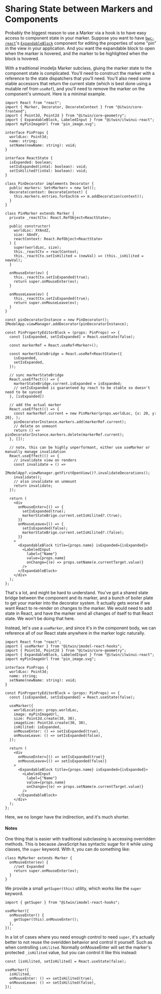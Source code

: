 # Sharing State between Markers and Components

Probably the biggest reason to use a Marker via a hook is to have easy access to component state in your marker.
Suppose you want to have [`bwc-react`](http://ux.bentley.com/)'s [`ExpandableBlock`](https://ux.bentley.com/bwc/components/expandable-block.html) component for
editing the properties of some "pin" in the view in your application. And you want the expandable block to open
when the marker is hovered, and the marker to be highlighted when the block is hovered.

With a traditional imodeljs Marker subclass, gluing the marker state to the component state is complicated. You'll need to construct the marker with a reference to the state dispatchers that you'll need.
You'll also need some stable accessors that return the current state (which is best done using a mutable ref from `useRef`), and you'll need to remove the marker on the component's unmount. Here is a minimal example.

```tsx
import React from "react";
import { Marker, Decorator, DecorateContext } from "@itwin/core-frontend";
import { Point3d, Point2d } from "@itwin/core-geometry";
import { ExpandableBlock, LabeledInput } from "@itwin/itwinui-react";
import myPinImageUrl from "pin_image.svg";

interface PinProps {
  worldLoc: Point3d;
  name: string;
  setName(newName: string): void;
}

interface ReactState {
  isExpanded: boolean;
  setIsExpanded(inVal: boolean): void;
  setIsHilited?(inVal: boolean): void;
}

class PinDecorator implements Decorator {
  public markers: Set<Marker> = new Set();
  decorate(context: DecorateContext) {
    this.markers.entries.forEach(m => m.addDecoration(context));
  }
}

class PinMarker extends Marker {
  private _reactCtx: React.RefObject<ReactState>;

  public constructor(
    worldLoc: XYAndZ,
    size: XAndY,
    reactContext: React.RefObject<ReactState>
  ) {
    super(worldLoc, size);
    this._reactCtx = reactContext;
    this._reactCtx.setIsHilited = (newVal) => (this._isHilited = newVal);
  }

  onMouseEnter(ev) {
    this._reactCtx.setIsExpanded(true);
    return super.onMouseEnter(ev);
  }

  onMouseLeave(ev) {
    this._reactCtx.setIsExpanded(true);
    return super.onMouseLeave(ev);
  }
}

const pinDecoratorInstance = new PinDecorator();
IModelApp.viewManager.addDecorator(pinDecoratorInstance);

const PinPropertyEditorBlock = (props: PinProps) => {
  const [isExpanded, setIsExpanded] = React.useState(false);

  const markerRef = React.useRef<Marker>();

  const markerStateBridge = React.useRef<ReactState>({
    isExpanded,
    setIsExpanded,
  });

  // sync markerStateBridge
  React.useEffect(() => {
    markerStateBridge.current.isExpanded = isExpanded;
    // setIsExpanded is guaranteed by react to be stable so doesn't need to be synced
  }, [isExpanded])

  // add the actual marker
  React.useEffect(() => {
    const markerRef.current = new PinMarker(props.worldLoc, {x: 20, y: 20}, );
    pinDecoratorInstance.markers.add(markerRef.current);
    // delete on unmount
    return () => pinDecoratorInstance.markers.delete(markerRef.current);
  }, []);

  // note, this can be highly unperformant, either use useMarker or manually manage invalidation
  React.useEffect(() => {
    // invalidate view on renders
    const invalidate = () =>
      IModelApp?.viewManager.getFirstOpenView()?.invalidateDecorations();
    invalidate();
    // also invalidate on unmount
    return invalidate;
  });

  return (
    <div
      onMouseEnter={() => {
        setIsExpanded(true);
        markerStateBrige.current.setIsHilited?.(true);
      }}
      onMouseLeave={() => {
        setIsExpanded(false);
        markerStateBrige.current.setIsHilited?.(false);
      }}
    >
      <ExpandableBlock title={props.name} isExpanded={isExpanded}>
        <LabeledInput
          label={"Name"}
          value={props.name}
          onChange={(e) => props.setName(e.currentTarget.value)}
        />
      </ExpandableBlock>
    </div>
  );
};
```

That's a lot, and might be hard to understand. You've got a shared state bridge between
the component and its marker, and a bunch of boiler plate to get your marker into the decorator
system. It actually gets worse if we want React to re-render on changes to the marker.
We would need to add state in React, and have the marker send all changes of itself
to that React state. We won't be doing that here.

Instead, let's use a `useMarker`, and since it's in the component body,
we can reference all of our React state anywhere in the marker logic naturally.

```tsx
import React from "react";
import { useMarker } from "@itwin/imodel-react-hooks";
import { Point3d, Point2d } from "@itwin/core-geometry";
import { ExpandableBlock, LabeledInput } from "@itwin/itwinui-react";
import myPinImageUrl from "pin_image.svg";

interface PinProps {
  worldLoc: Point3d;
  name: string;
  setName(newName: string): void;
}

const PinPropertyEditorBlock = (props: PinProps) => {
  const [isExpanded, setIsExpanded] = React.useState(false);

  useMarker({
    worldLocation: props.worldLoc,
    image: myPinImageUrl,
    size: Point2d.create(30, 30),
    imageSize: Point2d.create(30, 30),
    isHilited: isExpanded,
    onMouseEnter: () => setIsExpanded(true),
    onMouseLeave: () => setIsExpanded(false),
  });

  return (
    <div
      onMouseEnter={() => setIsExpanded(true)}
      onMouseLeave={() => setIsExpanded(false)}
    >
      <ExpandableBlock title={props.name} isExpanded={isExpanded}>
        <LabeledInput
          label={"Name"}
          value={props.name}
          onChange={(e) => props.setName(e.currentTarget.value)}
        />
      </ExpandableBlock>
    </div>
  );
};
```

Here, we no longer have the indirection, and it's much shorter.

#### Notes

One thing that is easier with traditional subclassing is accessing overridden methods.
This is because JavaScript has syntactic sugar for it while using classes, the `super` keyword.
With it, you can do something like:

```tsx
class MyMarker extends Marker {
  onMouseEnter(ev) {
    //set Expanded
    return super.onMouseEnter(ev);
  }
}
```

We provide a small `getSuper(this)` utility, which works like the `super` keyword.

```tsx
import { getSuper } from "@itwin/imodel-react-hooks";

useMarker({
  onMouseEnter() {
    getSuper(this).onMouseEnter();
  },
});
```

In a lot of cases where you need enough control to need `super`,
it's actually better to not reuse the overidden behavior and control it yourself. Such
as when controlling `isHilited`. Normally onMouseEnter will set the marker's protected `_isHilited`
value, but you can control it like this instead:

```tsx
const [isHilited, setIsHilited] = React.useState(false);

useMarker({
  isHilited,
  onMouseEnter: () => setIsHilited(true),
  onMouseLeave: () => setIsHilited(false),
});
```

